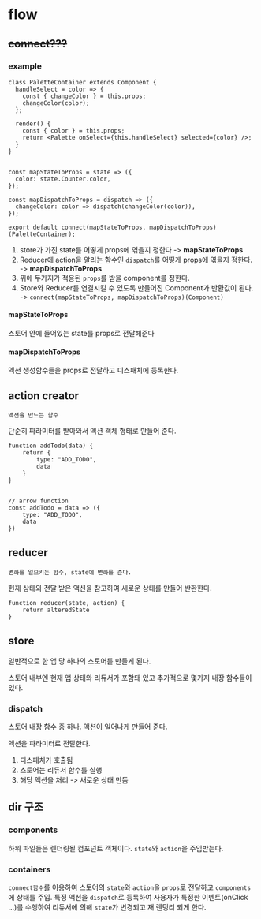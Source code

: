 # flow

## ~~connect???~~

### example

```react
class PaletteContainer extends Component {
  handleSelect = color => {
    const { changeColor } = this.props;
    changeColor(color);
  };

  render() {
    const { color } = this.props;
    return <Palette onSelect={this.handleSelect} selected={color} />;
  }
}


const mapStateToProps = state => ({
  color: state.Counter.color,
});

const mapDispatchToProps = dispatch => ({
  changeColor: color => dispatch(changeColor(color)),
});

export default connect(mapStateToProps, mapDispatchToProps)(PaletteContainer);
```



1. store가 가진 state를 어떻게 props에 엮을지 정한다 -> **mapStateToProps**
2. Reducer에 action을 알리는 함수인 `dispatch`를 어떻게 props에 엮을지 정한다. -> **mapDispatchToProps**
3. 위에 두가지가 적용된 `props`를 받을 component를 정한다.
4. Store와 Reducer를 연결시킬 수 있도록 만들어진 Component가 반환값이 된다. -> `connect(mapStateToProps, mapDispatchToProps)(Component)`





#### mapStateToProps

스토어 안에 들어있는 state를 props로 전달해준다

#### mapDispatchToProps

액션 생성함수들을 props로 전달하고 디스패치에 등록한다. 





## action creator

`액션을 만드는 함수`

단순히 파라미터를 받아와서 액션 객체 형태로 만들어 준다.

```react
function addTodo(data) {
    return {
        type: "ADD_TODO",
        data
    }
}


// arrow function
const addTodo = data => ({
    type: "ADD_TODO",
    data
})
```





## reducer

`변화를 일으키는 함수, state에 변화를 준다.`

현재 상태와 전달 받은 액션을 참고하여 새로운 상태를 만들어 반환한다.

```react
function reducer(state, action) {
    return alteredState
}
```





## store

일반적으로 한 앱 당 하나의 스토어를 만들게 된다.

스토어 내부엔 현재 앱 상태와 리듀서가 포함돼 있고 추가적으로 몇가지 내장 함수들이 있다.



### dispatch

스토어 내장 함수 중 하나. 액션이 일어나게 만들어 준다.

액션을 파라미터로 전달한다.

1. 디스패치가 호출됨
2. 스토어는 리듀서 함수를 실행
3. 해당 액션을 처리 -> 새로운 상태 만듬







## dir 구조

### components

하위 파일들은 렌더링될 컴포넌트 객체이다. `state`와 `action`을 주입받는다.



### containers

`connect함수`를 이용하여 스토어의 `state`와 `action`을 `props`로 전달하고 `components`에 상태를 주입. 특정 액션을 `dispatch`로 등록하여 사용자가 특정한 이벤트(onClick ...)를 수행하여 리듀서에 의해 `state`가 변경되고 재 렌덩리 되게 한다.